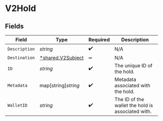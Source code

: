 # V2Hold


## Fields

| Field                                                        | Type                                                         | Required                                                     | Description                                                  |
| ------------------------------------------------------------ | ------------------------------------------------------------ | ------------------------------------------------------------ | ------------------------------------------------------------ |
| `Description`                                                | *string*                                                     | :heavy_check_mark:                                           | N/A                                                          |
| `Destination`                                                | [*shared.V2Subject](../../../pkg/models/shared/v2subject.md) | :heavy_minus_sign:                                           | N/A                                                          |
| `ID`                                                         | *string*                                                     | :heavy_check_mark:                                           | The unique ID of the hold.                                   |
| `Metadata`                                                   | map[string]*string*                                          | :heavy_check_mark:                                           | Metadata associated with the hold.                           |
| `WalletID`                                                   | *string*                                                     | :heavy_check_mark:                                           | The ID of the wallet the hold is associated with.            |